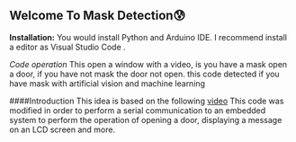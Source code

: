 ## Welcome To Mask Detection😰

**Installation:**
You would install Python and Arduino IDE. I recommend install a editor as Visual Studio Code .

*Code operation*
This open a window with a video, is you have a mask open a door, if you have not mask the door not open. this code detected if you have mask with artificial vision and machine learning

####Introduction 
This idea is based on the following [video](http://https://www.youtube.com/watch?v=_SCD62HmJwA "Detecta si una persona lleva mascarilla") This code was modified in order to perform a serial communication to an embedded system to perform the operation of opening a door, displaying a message on an LCD screen and more.